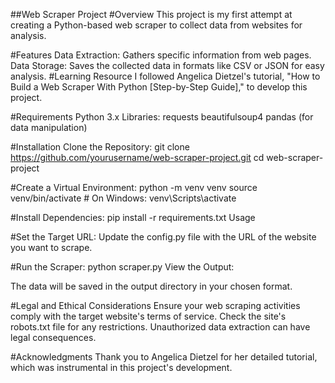 
##Web Scraper Project
#Overview
This project is my first attempt at creating a Python-based web scraper to collect data from websites for analysis.

#Features
Data Extraction: Gathers specific information from web pages.
Data Storage: Saves the collected data in formats like CSV or JSON for easy analysis.
#Learning Resource
I followed Angelica Dietzel's tutorial, "How to Build a Web Scraper With Python [Step-by-Step Guide]," to develop this project.

#Requirements
Python 3.x
Libraries:
requests
beautifulsoup4
pandas (for data manipulation)

#Installation
Clone the Repository:
git clone https://github.com/yourusername/web-scraper-project.git
cd web-scraper-project

#Create a Virtual Environment:
python -m venv venv
source venv/bin/activate  # On Windows: venv\Scripts\activate

#Install Dependencies:
pip install -r requirements.txt
Usage

#Set the Target URL:
Update the config.py file with the URL of the website you want to scrape.

#Run the Scraper:
python scraper.py
View the Output:

The data will be saved in the output directory in your chosen format.

#Legal and Ethical Considerations
Ensure your web scraping activities comply with the target website's terms of service. Check the site's robots.txt file for any restrictions. Unauthorized data extraction can have legal consequences.

#Acknowledgments
Thank you to Angelica Dietzel for her detailed tutorial, which was instrumental in this project's development.